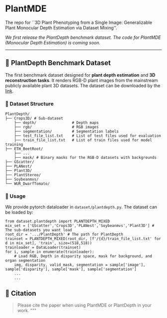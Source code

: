 # PlantMDE
The repo for ``3D Plant Phenotyping from a Single Image: Generalizable Plant Monocular Depth Estimation via Dataset Mixing''.

*We first release the PlantDepth benchmark dataset. The code for PlantMDE (Monocular Depth Estimation) is coming soon.*

---

## 🌱 PlantDepth Benchmark Dataset 
The first benchmark dataset designed for **plant depth estimation** and **3D reconstruction tasks**. It renders RGB-D plant images from the mainstream publicly available plant 3D datasets. The dataset can be downloaded by the [link](https://drive.google.com/file/d/1XbDwjUn16dVl7F6uGNvpgtFU-uLm1jeb/view?usp=drive_link).


### 📂 Dataset Structure
```
PlantDepth/
├── Crops3D/ # Sub-dataset
    ├── depth/                # Depth maps 
    ├── rgb/                  # RGB images 
    ├── segmentation/         # Segmentation labels 
    ├── test_file_list.txt    # List of test files used for evaluation
    ├── train_file_list.txt   # List of train files used for model training
├── ETH_BeetRoot/
    ├── ...
    ├── mask/ # Binary masks for the RGB-D datasets with backgrounds
├── GScatter/
├── PLANest/
├── Plant3D/
├── PlantStereo/
├── Soybeanmvs/
└── WUR_DwarfTomato/
```
### 🔗 Usage
We provide pytorch dataloader in `dataset/plantdepth.py`.
The dataset can be loaded by:
```
from dataset.plantdepth import PLANTDEPTH_MIXED
mix_set = ['GScatter','Crops3D','PLANest','Soybeanmvs','Plant3D'] # The sub-datasets you want load
root_dir = '.../PlantDepth' # The path for PlantDepth
trainset = PLANTDEPTH_MIXED(root_dir, [f'/{d}/train_file_list.txt' for d in mix_set], 'train', size=(518,518))
trainloader = DataLoader(trainset)
for i, sample in enumerate(trainloader):
    # Load RGB, Depth in disparity space, mask for background, and organ segmentation
    img, disparity, valid_mask, segmentation = sample['image'], sample['disparity'], sample['mask'], sample['segmentation']
    ...
    ...
```

## 📢 Citation
> Please cite the paper when using PlantMDE or PlantDepth in your work.
"""

